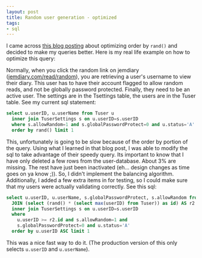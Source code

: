 ```yaml
---
layout: post
title: Random user generation - optimized
tags:
- sql
---
```

I came across [this blog posting](http://jan.kneschke.de/projects/mysql/order-by-rand) about optimizing order by `rand()` and decided to make my queries better.  Here is my real life example on how to optimize this query:

Normally, when you click the random link on jemdiary ([jemdiary.com/read/random](http://www.jemdiary.com/read/random)), you are retrieving a user's username to view their diary.  This user has to have their account flagged to allow random reads, and not be globally password protected.  Finally, they need to be an active user.  The settings are in the Tsettings table, the users are in the Tuser table.  See my current sql statement:

```sql
select u.userID, u.userName from Tuser u
  inner join TuserSettings s on u.userID=s.userID
  where s.allowRandom=1 and s.globalPasswordProtect=0 and u.status='A'
  order by rand() limit 1
```

This, unfortunately is going to be slow because of the order by portion of the query.  Using what I learned in that blog post, I was able to modify the sql to take advantage of their speedy query.  Its important to know that I have only deleted a few rows from the user-database.  About 3% are missing.  The rest have just been inactivated (eh... design changes as time goes on ya know ;)).  So, I didn't implement the balancing algorithm.  Additionally, I added a few extra items in for testing, so I could make sure that my users were actually validating correctly.  See this sql:

```sql
select u.userID, u.userName, s.globalPasswordProtect, s.allowRandom from Tuser u 
  JOIN (select (rand() * (select max(userID) from Tuser)) as id) AS r2
  inner join TuserSettings s on u.userID=s.userID
  where 
    u.userID >= r2.id and s.allowRandom=1 and 
    s.globalPasswordProtect=0 and u.status='A'
  order by u.userID ASC limit 1
```

This was a nice fast way to do it.  (The production version of this only selects `u.userID` and `u.userName`).
